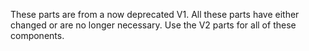 These parts are from a now deprecated V1.  All these parts have either changed or are no longer necessary.   Use the V2 parts for all of these components. 
